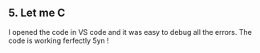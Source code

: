 ## 5. Let me C
I opened the code in VS code and it was easy to debug all the errors.
The code is working ferfectly 5yn !
